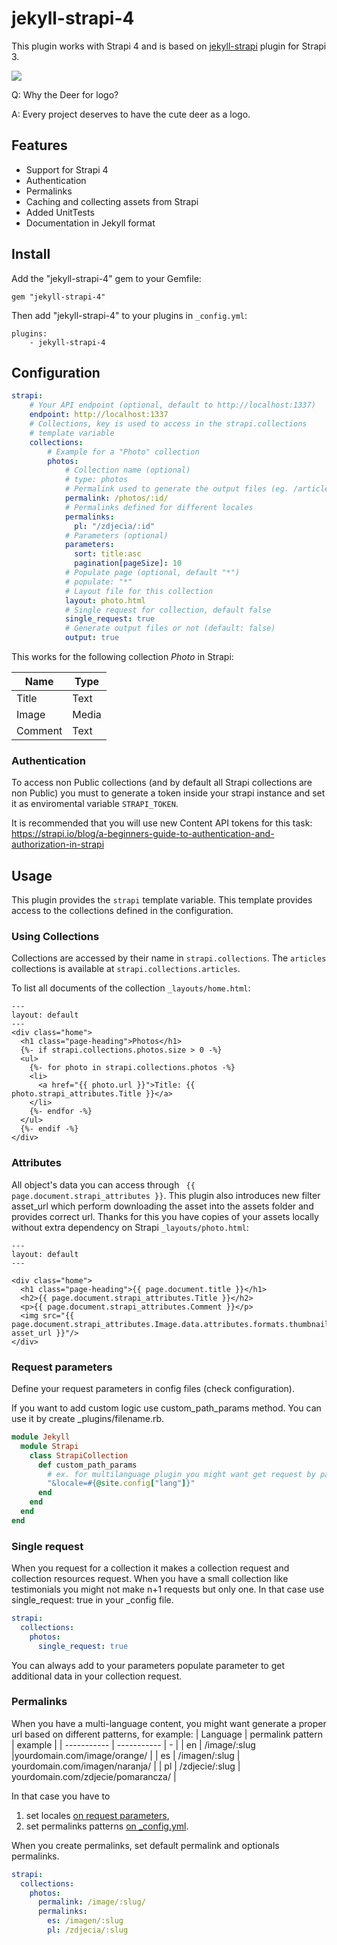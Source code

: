 # jekyll-strapi-4

This plugin works with Strapi 4 and is based on [jekyll-strapi](https://github.com/strapi-community/jekyll-strapi/tree/v0.1.2) plugin for Strapi 3.

![](deer-jekyll-strapi-4.png?raw=true)

Q: Why the Deer for logo?

A: Every project deserves to have the cute deer as a logo.

## Features

* Support for Strapi 4
* Authentication
* Permalinks
* Caching and collecting assets from Strapi
* Added UnitTests
* Documentation in Jekyll format

## Install

Add the "jekyll-strapi-4" gem to your Gemfile:

```
gem "jekyll-strapi-4"
```

Then add "jekyll-strapi-4" to your plugins in `_config.yml`:

```
plugins:
    - jekyll-strapi-4
```

## Configuration

```yaml
strapi:
    # Your API endpoint (optional, default to http://localhost:1337)
    endpoint: http://localhost:1337
    # Collections, key is used to access in the strapi.collections
    # template variable
    collections:
        # Example for a "Photo" collection
        photos:
            # Collection name (optional)
            # type: photos
            # Permalink used to generate the output files (eg. /articles/:id).
            permalink: /photos/:id/
            # Permalinks defined for different locales
            permalinks:
              pl: "/zdjecia/:id"
            # Parameters (optional)
            parameters:
              sort: title:asc
              pagination[pageSize]: 10
            # Populate page (optional, default "*")
            # populate: "*"
            # Layout file for this collection
            layout: photo.html
            # Single request for collection, default false
            single_request: true
            # Generate output files or not (default: false)
            output: true
```

This works for the following collection *Photo* in Strapi:

| Name    | Type  |
| ------- | ----- |
| Title   | Text  |
| Image   | Media |
| Comment | Text  |

### Authentication

To access non Public collections (and by default all Strapi collections are non Public) you must to generate a token inside your strapi instance and set it as enviromental variable `STRAPI_TOKEN`.

It is recommended that you will use new Content API tokens for this task: https://strapi.io/blog/a-beginners-guide-to-authentication-and-authorization-in-strapi

## Usage

This plugin provides the `strapi` template variable. This template provides access to the collections defined in the configuration.

### Using Collections

Collections are accessed by their name in `strapi.collections`. The `articles` collections is available at `strapi.collections.articles`.

To list all documents of the collection ```_layouts/home.html```:

```
---
layout: default
---
<div class="home">
  <h1 class="page-heading">Photos</h1>
  {%- if strapi.collections.photos.size > 0 -%}
  <ul>
    {%- for photo in strapi.collections.photos -%}
    <li>
      <a href="{{ photo.url }}">Title: {{ photo.strapi_attributes.Title }}</a>
    </li>
    {%- endfor -%}
  </ul>
  {%- endif -%}
</div>
```

### Attributes

All object's data you can access through ``` {{ page.document.strapi_attributes }}```. This plugin also introduces new filter asset_url which perform downloading the asset into the assets folder and provides correct url. Thanks for this you have copies of your assets locally without extra dependency on Strapi ```_layouts/photo.html```:

```
---
layout: default
---

<div class="home">
  <h1 class="page-heading">{{ page.document.title }}</h1>
  <h2>{{ page.document.strapi_attributes.Title }}</h2>
  <p>{{ page.document.strapi_attributes.Comment }}</p>
  <img src="{{ page.document.strapi_attributes.Image.data.attributes.formats.thumbnail| asset_url }}"/>
</div>
```

### Request parameters

Define your request parameters in config files (check configuration).

If you want to add custom logic use custom_path_params method. You can use it by create _plugins/filename.rb.

```ruby
module Jekyll
  module Strapi
    class StrapiCollection
      def custom_path_params
        # ex. for multilanguage plugin you might want get request by page lang
        "&locale=#{@site.config["lang"]}"
      end
    end
  end
end
```

### Single request

When you request for a collection it makes a collection request and collection resources request. When you have a small collection like testimonials you might not make n+1 requests but only one. In that case use single_request: true in your _config file.

```yaml
strapi:
  collections:
    photos:
      single_request: true
```

You can always add to your parameters populate parameter to get additional data in your collection request.

### Permalinks

When you have a multi-language content, you might want generate a proper url based on different patterns, for example:
| Language | permalink pattern | example |
| ----------- | ----------- | - |
| en | /image/:slug |yourdomain.com/image/orange/ |
| es | /imagen/:slug | yourdomain.com/imagen/naranja/ |
| pl | /zdjecie/:slug | yourdomain.com/zdjecie/pomarancza/ |

In that case you have to
1. set locales [on request parameters](#request-parameters),
2. set permalinks patterns [on _config.yml](#configuration).

When you create permalinks, set default permalink and optionals permalinks.

```yaml
strapi:
  collections:
    photos:
      permalink: /image/:slug/
      permalinks:
        es: /imagen/:slug
        pl: /zdjecia/:slug

```
